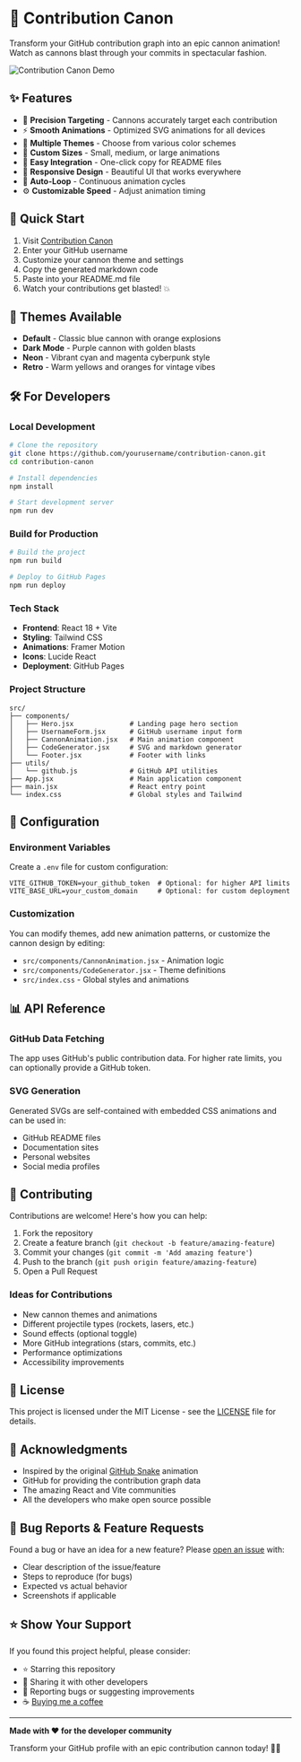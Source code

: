 # 🎯 Contribution Canon

Transform your GitHub contribution graph into an epic cannon animation! Watch as cannons blast through your commits in spectacular fashion.

![Contribution Canon Demo](./public/demo.gif)

## ✨ Features

- 🎯 **Precision Targeting** - Cannons accurately target each contribution
- ⚡ **Smooth Animations** - Optimized SVG animations for all devices
- 🎨 **Multiple Themes** - Choose from various color schemes
- 📐 **Custom Sizes** - Small, medium, or large animations
- 🚀 **Easy Integration** - One-click copy for README files
- 📱 **Responsive Design** - Beautiful UI that works everywhere
- 🔄 **Auto-Loop** - Continuous animation cycles
- ⚙️ **Customizable Speed** - Adjust animation timing

## 🚀 Quick Start

1. Visit [Contribution Canon](https://yourusername.github.io/contribution-canon)
2. Enter your GitHub username
3. Customize your cannon theme and settings
4. Copy the generated markdown code
5. Paste into your README.md file
6. Watch your contributions get blasted! 💥

## 🎨 Themes Available

- **Default** - Classic blue cannon with orange explosions
- **Dark Mode** - Purple cannon with golden blasts
- **Neon** - Vibrant cyan and magenta cyberpunk style
- **Retro** - Warm yellows and oranges for vintage vibes

## 🛠️ For Developers

### Local Development

```bash
# Clone the repository
git clone https://github.com/yourusername/contribution-canon.git
cd contribution-canon

# Install dependencies
npm install

# Start development server
npm run dev
```

### Build for Production

```bash
# Build the project
npm run build

# Deploy to GitHub Pages
npm run deploy
```

### Tech Stack

- **Frontend**: React 18 + Vite
- **Styling**: Tailwind CSS
- **Animations**: Framer Motion
- **Icons**: Lucide React
- **Deployment**: GitHub Pages

### Project Structure

```
src/
├── components/
│   ├── Hero.jsx              # Landing page hero section
│   ├── UsernameForm.jsx      # GitHub username input form
│   ├── CannonAnimation.jsx   # Main animation component
│   ├── CodeGenerator.jsx     # SVG and markdown generator
│   └── Footer.jsx            # Footer with links
├── utils/
│   └── github.js             # GitHub API utilities
├── App.jsx                   # Main application component
├── main.jsx                  # React entry point
└── index.css                 # Global styles and Tailwind
```

## 🔧 Configuration

### Environment Variables

Create a `.env` file for custom configuration:

```env
VITE_GITHUB_TOKEN=your_github_token  # Optional: for higher API limits
VITE_BASE_URL=your_custom_domain     # Optional: for custom deployment
```

### Customization

You can modify themes, add new animation patterns, or customize the cannon design by editing:

- `src/components/CannonAnimation.jsx` - Animation logic
- `src/components/CodeGenerator.jsx` - Theme definitions
- `src/index.css` - Global styles and animations

## 📊 API Reference

### GitHub Data Fetching

The app uses GitHub's public contribution data. For higher rate limits, you can optionally provide a GitHub token.

### SVG Generation

Generated SVGs are self-contained with embedded CSS animations and can be used in:

- GitHub README files
- Documentation sites
- Personal websites
- Social media profiles

## 🤝 Contributing

Contributions are welcome! Here's how you can help:

1. Fork the repository
2. Create a feature branch (`git checkout -b feature/amazing-feature`)
3. Commit your changes (`git commit -m 'Add amazing feature'`)
4. Push to the branch (`git push origin feature/amazing-feature`)
5. Open a Pull Request

### Ideas for Contributions

- New cannon themes and animations
- Different projectile types (rockets, lasers, etc.)
- Sound effects (optional toggle)
- More GitHub integrations (stars, commits, etc.)
- Performance optimizations
- Accessibility improvements

## 📝 License

This project is licensed under the MIT License - see the [LICENSE](LICENSE) file for details.

## 🙏 Acknowledgments

- Inspired by the original [GitHub Snake](https://github.com/Platane/snk) animation
- GitHub for providing the contribution graph data
- The amazing React and Vite communities
- All the developers who make open source possible

## 🐛 Bug Reports & Feature Requests

Found a bug or have an idea for a new feature? Please [open an issue](https://github.com/yourusername/contribution-canon/issues) with:

- Clear description of the issue/feature
- Steps to reproduce (for bugs)
- Expected vs actual behavior
- Screenshots if applicable

## ⭐ Show Your Support

If you found this project helpful, please consider:

- ⭐ Starring this repository
- 🔄 Sharing it with other developers
- 🐛 Reporting bugs or suggesting improvements
- ☕ [Buying me a coffee](https://buymeacoffee.com/yourusername)

---

**Made with ❤️ for the developer community**

Transform your GitHub profile with an epic contribution cannon today! 🎯💥